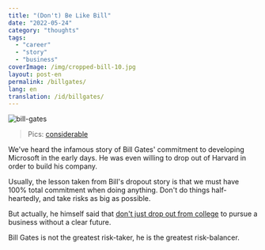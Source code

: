 ```yaml
---
title: "(Don't) Be Like Bill"
date: "2022-05-24"
category: "thoughts"
tags:
  - "career"
  - "story"
  - "business"
coverImage: /img/cropped-bill-10.jpg
layout: post-en
permalink: /billgates/
lang: en
translation: /id/billgates/
---
```


![bill-gates](/img/cropped-bill-10.jpg)

> Pics: [considerable](https://www.considerable.com/entertainment/retronaut/bill-gates-photos-young/)

We've heard the infamous story of Bill Gates' commitment to developing Microsoft in the early days. He was even willing to drop out of Harvard in order to build his company.

Usually, the lesson taken from Bill's dropout story is that we must have 100% total commitment when doing anything. Don't do things half-heartedly, and take risks as big as possible.

But actually, he himself said that [don't just drop out from college](https://economictimes.indiatimes.com/dropping-out-of-college-is-not-a-good-idea-says-bill-gates/articleshow/5843814.cms) to pursue a business without a clear future.

Bill Gates is not the greatest risk-taker, he is the greatest risk-balancer.

